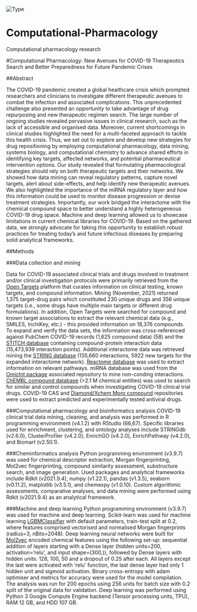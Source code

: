![Type](https://img.shields.io/badge/pharma%20-research-brightgreen)


# Computational-Pharmacology
Computational pharmacology research 


#Computational Pharmacology: New Avenues for COVID-19 Therapeutics Search and Better Preparedness for Future Pandemic Crises
               
##Abstract

The COVID-19 pandemic created a global healthcare crisis which prompted researchers and clinicians to investigate different therapeutic avenues to combat the infection and associated complications. This unprecedented challenge also presented an opportunity to take advantage of drug repurposing and new therapeutic regimen search. The large number of ongoing studies revealed pervasive issues in clinical research, such as the lack of accessible and organised data. Moreover, current shortcomings in clinical studies highlighted the need for a multi-faceted approach to tackle this health crisis. Thus, we set out to explore and develop new strategies for drug repositioning by employing computational pharmacology, data mining, systems biology, and computational chemistry to advance shared efforts in identifying key targets, affected networks, and potential pharmaceutical intervention options. Our study revealed that formulating pharmacological strategies should rely on both therapeutic targets and their networks. We showed how data mining can reveal regulatory patterns, capture novel targets, alert about side-effects, and help identify new therapeutic avenues. We also highlighted the importance of the miRNA regulatory layer and how this information could be used to monitor disease progression or devise treatment strategies. Importantly, our work bridged the interactome with the chemical compound space to better understand a highly heterogeneous COVID-19 drug space. Machine and deep learning allowed us to showcase limitations in current chemical libraries for COVID-19. Based on the gathered data, we strongly advocate for taking this opportunity to establish robust practices for treating today’s and future infectious diseases by preparing solid analytical frameworks.

##Methods

###Data collection and mining

Data for COVID-19 associated clinical trials and drugs involved in treatment and/or clinical investigation protocols were primarily retrieved from the [Open Targets](https://www.opentargets.org/) platform that curates information on clinical testing, known targets, and compound information. Mining (November, 2021) returned 1,375 target-drug pairs which constituted 230 unique drugs and 356 unique targets (i.e., some drugs have multiple main targets or different drug formulations). In addition, Open Targets were searched for compound and known target associations to extract the relevant chemical data (e.g., SMILES, InchiKey, etc.) - this provided information on 18,376 compounds. To expand and verify the data sets, the information was cross-referenced against PubChem COVID-19 records (1,625 compound data) (58)⁠ and the [STITCH database](http://stitch.embl.de/) containing compound-protein interaction data (15,473,939 interaction points). Additional interactome data was retrieved mining the [STRING database](https://string-db.org/) (135,660 interactions, 5922 new targets for the expanded interactome network)⁠. [Reactome database](https://reactome.org/) was used to extract information on relevant pathways⁠. miRNA database was used from the [OmicInt package](https://cran.r-project.org/web/packages/OmicInt/index.html) associated repository to mine non-conding interactions. [ChEMBL compound database](https://www.ebi.ac.uk/chembl/) (>2.1 M chemical entities) was used to search for similar and control compounds when investigating COVID-19 clinical trial drugs⁠. COVID-19 CAS and [Diamond/Xchem Mpro compound](https://www.diamond.ac.uk/covid-19/for-scientists/Main-protease-structure-and-XChem.html) repositories were used to extract predicted and experimentally tested antiviral drugs. 

###Computational pharmacology and bioinformatics analysis
	COVID-19 clinical trial data mining, cleaning, and analysis was performed in R programming environment (v4.1.2) with RStudio (66,67)⁠. Specific libraries used for enrichment, clustering, and ontology analyses include STRINGdb (v2.6.0), ClusterProfiler (v4.2.0), EnrichGO (v4.2.0), EnrichPathway (v4.2.0), and Biomart (v2.50.1)⁠.
  
###Cheminformatics analysis
	Python programming environment (v3.9.7) was used for chemical descriptor extraction, Morgan fingerprinting, Mol2vec fingerprinting, compound similarity assessment, substructure search, and image generation. Used packages and analytical frameworks include Rdkit (v2021.9.4),  numpy (v1.22.1), pandas (v1.3.5), seaborn (v0.11.2), matplotlib (v3.5.1), and chemexpy (v1.0.10). Custom algorithmic assessments, comparative analyses, and data mining were performed using Rdkit (v2021.9.4) as an analytical framework⁠.
  
###Machine and deep learning
	Python programming environment (v3.9.7) was used for machine and deep learning. Scikit-learn was used for machine learning [LGBMClassifier](https://lightgbm.readthedocs.io/en/latest/pythonapi/lightgbm.LGBMClassifier.html) with default parameters, train-test split at 0.2, where features comprised vectorised and normalised Morgan fingerprints (radius=3, nBits=2048). Deep learning neural networks were built for [Mol2vec](https://pubs.acs.org/doi/10.1021/acs.jcim.7b00616) encoded chemical features using the following set-up: sequential addition of layers starting with a Dense layer (hidden units=200, activation=’relu’, and input shape=(300,)), followed by Dense layers with hidden units: 128, 100, 50 and a dropout of 0.25 after each. All layers except the last were activated with ‘relu’ function, the last dense layer had only 1 hidden unit and sigmoid activation. Binary cross-entropy with adam optimiser and metrics for accuracy were used for the model compilation. The analysis was run for 200 epochs using 256 units for batch size with 0.2 split of the original data for validation. Deep learning was performed using Python 3 Google Compute Engine backend (Tensor processing units, TPU), RAM 12 GB, and HDD 107 GB.
